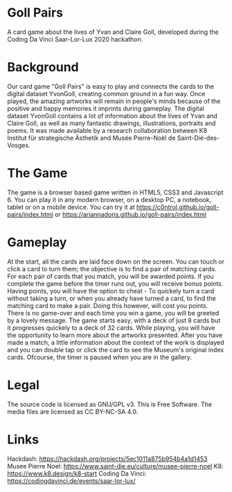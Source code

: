 # Goll Pairs


A card game about the lives of Yvan and Claire Goll, developed during the Coding Da Vinci Saar-Lor-Lux 2020 hackathon.

# Background

Our card game "Goll Pairs" is easy to play and connects the cards to the digital dataset YvonGoll, creating common ground in a fun way.
Once played, the amazing artworks will remain in people's minds because of the positive and happy memories it imprints during gameplay.
The digital dataset YvonGoll contains a lot of information about the lives of Yvan and Claire Goll, as well as many fantastic drawings, illustrations, portraits and poems.
It was made available by a research collaboration between K8 Institut für strategische Ästhetik and Musée Pierre-Noël de Saint-Dié-des-Vosges. 

# The Game

The game is a browser based game written in HTML5, CSS3 and Javascript 6. You can play it in any modern browser, on a desktop PC, a notebook, tablet or on a mobile device.
You can try it at https://c0ntrol.github.io/goll-pairs/index.html or https://ariannadoris.github.io/goll-pairs/index.html 

# Gameplay

At the start, all the cards are laid face down on the screen. You can touch or click a card to turn them; the objective is to find a pair of matching cards.
For each pair of cards that you match, you will be awarded points. If you complete the game before the timer runs out, you will receive bonus points.
Having points, you will have the option to cheat - To quickely turn a card without taking a turn, or when you already have turned a card, to find the matching card to make a pair.
Doing this however, will cost you points. There is no game-over and each time you win a game, you will be greeted by a lovely message.
The game starts easy, with a deck of just 8 cards but it progresses quickely to a deck of 32 cards.
While playing, you will have the opportunity to learn more about the artworks presented. After you have made a match, a little information about the context of the work is displayed and you can double tap or click the card to see the Museum's original index cards. Ofcourse, the timer is paused when you are in the gallery.


# Legal

The source code is licensed as GNU/GPL v3. This is Free Software. 
The media files are licensed as CC BY-NC-SA 4.0.

# Links

Hackdash: https://hackdash.org/projects/5ec1011a875b954b4a1d1453
Musee Pierre Noel: https://www.saint-die.eu/culture/musee-pierre-noel
K8: https://www.k8.design/k8-start
Coding Da Vinci: https://codingdavinci.de/events/saar-lor-lux/

